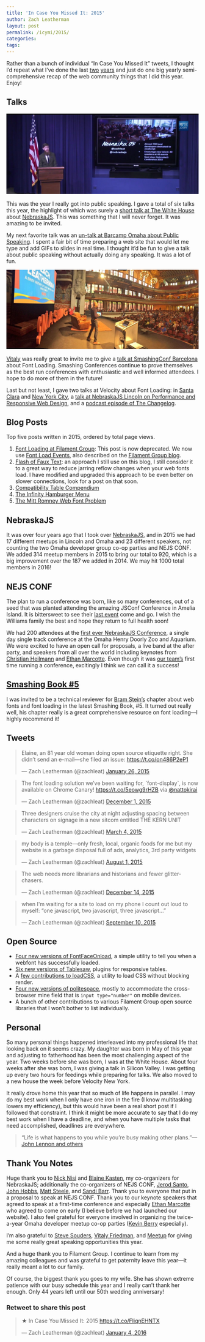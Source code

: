 ```yaml
---
title: 'In Case You Missed It: 2015'
author: Zach Leatherman
layout: post
permalink: /icymi/2015/
categories:
tags:
---
```


Rather than a bunch of individual “In Case You Missed It” tweets, I thought I’d repeat what I’ve done the last [two](/web/icymi/2013/) [years](/web/icymi/2014/) and just do one big yearly semi-comprehensive recap of the web community things that I did this year. Enjoy!

## Talks

<img src="/web/img/posts/whmeetup/stage.jpg" alt="Holy shit—I’m on the stage at The Whitehouse." class="primary">

This was the year I really got into public speaking. I gave a total of six talks this year, the highlight of which was surely a [short talk at The White House](/web/whitehouse/) about [NebraskaJS](http://nebraskajs.com/). This was something that I will never forget. It was amazing to be invited.

My next favorite talk was an [un-talk at Barcamp Omaha about Public Speaking](/web/public-speaking/). I spent a fair bit of time preparing a web site that would let me type and add GIFs to slides in real time. I thought it’d be fun to give a talk about public speaking without actually doing any speaking. It was a lot of fun.

<img src="/web/img/posts/barcelona/stage.jpg" alt="About to go on stage at SmashingConf Barcelona" class="primary">

[Vitaly](https://twitter.com/smashingmag) was really great to invite me to give a [talk at SmashingConf Barcelona](/web/smashingconf/2015/) about Font Loading. Smashing Conferences continue to prove themselves as the best run conferences with enthusiastic and well informed attendees. I hope to do more of them in the future!

Last but not least, I gave two talks at Velocity about Font Loading: in [Santa Clara](/web/velocity/2015/) and [New York City](/web/velocity/2015-nyc/), a [talk at NebraskaJS Lincoln on Performance and Responsive Web Design](/web/rwd-perf-3/), and a [podcast episode of The Changelog](https://changelog.com/166/).

## Blog Posts

Top five posts written in 2015, ordered by total page views.

1. [Font Loading at Filament Group](https://www.filamentgroup.com/lab/font-loading.html): This post is now deprecated. We now use [Font Load Events](https://dev.opera.com/articles/better-font-face/), also described on the [Filament Group blog](https://www.filamentgroup.com/lab/font-events.html).
1. [Flash of Faux Text](/web/foft/): an approach I still use on this blog, I still consider it to a great way to reduce jarring reflow changes when your web fonts load. I have modified and upgraded this approach to be even better on slower connections, look for a post on that soon.
1. [Compatibility Table Compendium](/web/compatibility/)
1. [The Infinity Hamburger Menu](/web/infinity-burger/)
1. [The Mitt Romney Web Font Problem](/web/mitt-romney-webfont-problem/)

## NebraskaJS

It was over four years ago that I took over [NebraskaJS](http://www.meetup.com/nebraskajs/), and in 2015 we had 17 different meetups in Lincoln and Omaha and 23 different speakers, not counting the two Omaha developer group co-op parties and NEJS CONF. We added 314 meetup members in 2015 to bring our total to 920, which is a big improvement over the 187 we added in 2014. We may hit 1000 total members in 2016!

## NEJS CONF

The plan to run a conference was born, like so many conferences, out of a seed that was planted attending the amazing JSConf Conference in Amelia Island. It is bittersweet to see their [last event](http://lastcall.jsconf.us/about.html) come and go. I wish the Williams family the best and hope they return to full health soon!

We had 200 attendees at the [first ever NebraskaJS Conference](https://nejsconf.com/), a single day single track conference at the Omaha Henry Doorly Zoo and Aquarium. We were excited to have an open call for proposals, a live band at the after party, and speakers from all over the world including keynotes from [Christian Heilmann](https://nejsconf.com/2015/keynote-christian-heilmann/) and [Ethan Marcotte](https://nejsconf.com/2015/keynote-ethan-marcotte/). Even though it was [our team’s](https://nejsconf.com/team/) first time running a conference, excitingly I think we can call it a success!

## [Smashing Book #5](http://www.smashingmagazine.com/2015/03/real-life-responsive-web-design-smashing-book-5/)

I was invited to be a technical reviewer for [Bram Stein’s](https://twitter.com/bram_stein) chapter about web fonts and font loading in the latest Smashing Book, #5. It turned out really well, his chapter really is a great comprehensive resource on font loading—I highly recommend it!

## Tweets

<blockquote class="twitter-tweet" data-cards="hidden" lang="en"><p lang="en" dir="ltr">Elaine, an 81 year old woman doing open source etiquette right. She didn’t send an e-mail—she filed an issue: <a href="https://t.co/on486P2eP1">https://t.co/on486P2eP1</a></p>&mdash; Zach Leatherman (@zachleat) <a href="https://twitter.com/zachleat/status/559749841505755137">January 26, 2015</a></blockquote>

<blockquote class="twitter-tweet" lang="en"><p lang="en" dir="ltr">The font loading solution we’ve been waiting for, `font-display`, is now available on Chrome Canary! <a href="https://t.co/5eowg9rHZB">https://t.co/5eowg9rHZB</a> via <a href="https://twitter.com/nattokirai">@nattokirai</a></p>&mdash; Zach Leatherman (@zachleat) <a href="https://twitter.com/zachleat/status/671699868436455424">December 1, 2015</a></blockquote>

<blockquote class="twitter-tweet" lang="en"><p lang="en" dir="ltr">Three designers cruise the city at night adjusting spacing between characters on signage in a new sitcom entitled THE KERN UNIT</p>&mdash; Zach Leatherman (@zachleat) <a href="https://twitter.com/zachleat/status/573212883326246912">March 4, 2015</a></blockquote>

<blockquote class="twitter-tweet" lang="en"><p lang="en" dir="ltr">my body is a temple—only fresh, local, organic foods for me&#10;&#10;but my website is a garbage disposal full of ads, analytics, 3rd party widgets</p>&mdash; Zach Leatherman (@zachleat) <a href="https://twitter.com/zachleat/status/627486171069874176">August 1, 2015</a></blockquote>

<blockquote class="twitter-tweet" lang="en"><p lang="en" dir="ltr">The web needs more librarians and historians and fewer glitter-chasers.</p>&mdash; Zach Leatherman (@zachleat) <a href="https://twitter.com/zachleat/status/676517367556378624">December 14, 2015</a></blockquote>

<blockquote class="twitter-tweet" lang="en"><p lang="en" dir="ltr">when I&#39;m waiting for a site to load on my phone I count out loud to myself: “one javascript, two javascript, three javascript…”</p>&mdash; Zach Leatherman (@zachleat) <a href="https://twitter.com/zachleat/status/641980537544904704">September 10, 2015</a></blockquote>

## Open Source

* [Four new versions of FontFaceOnload](https://github.com/zachleat/fontfaceonload/releases), a simple utility to tell you when a webfont has successfully loaded.
* [Six new versions of Tablesaw](https://github.com/filamentgroup/tablesaw/releases), plugins for responsive tables.
* A [few contributions to loadCSS](https://github.com/filamentgroup/loadCSS), a utility to load CSS without blocking render.
* [Four new versions of politespace](https://github.com/filamentgroup/politespace/releases), mostly to accommodate the cross-browser mine field that is `input type="number"` on mobile devices.
* A bunch of other contributions to various Filament Group open source libraries that I won’t bother to list individually.

## Personal

So many personal things happened interleaved into my professional life that looking back on it seems crazy.  My daughter was born in May of this year and adjusting to fatherhood has been the most challenging aspect of the year. Two weeks before she was born, I was at the White House. About four weeks after she was born, I was giving a talk in Silicon Valley. I was getting up every two hours for feedings while preparing for talks.  We also moved to a new house the week before Velocity New York.

It really drove home this year that so much of life happens in parallel. I may do my best work when I only have one iron in the fire (I know multitasking lowers my efficiency), but this would have been a real short post if I followed that constraint. I think it might be more accurate to say that I do my best work when I have a deadline, and when you have multiple tasks that need accomplished, deadlines are everywhere.

> “Life is what happens to you while you’re busy making other plans.”—[John Lennon and others](https://en.wikiquote.org/wiki/John_Lennon#Double_Fantasy_.281980.29)

## Thank You Notes

Huge thank you to [Nick Nisi](https://twitter.com/nicknisi) and [Blaine Kasten](https://twitter.com/blainekasten), my co-organizers for NebraskaJS; additionally the co-organizers of NEJS CONF, [Jerod Santo](https://twitter.com/jerodsanto), [John Hobbs](https://twitter.com/jmhobbs), [Matt Steele](https://twitter.com/mattdsteele), and [Sandi Barr](https://twitter.com/sandikbarr). 
Thank you to everyone that put in a proposal to speak at NEJS CONF. Thank you to our keynote speakers that agreed to speak at a first-time conference and especially [Ethan Marcotte](https://twitter.com/beep) who agreed to come on early (I believe before we had launched our website). I also feel grateful for everyone involved in organizing the twice-a-year Omaha developer meetup co-op parties ([Kevin Berry](https://twitter.com/kberryman) especially).

I’m also grateful to [Steve Souders](https://twitter.com/souders), [Vitaly Friedman](https://twitter.com/smashingmag), and [Meetup](https://twitter.com/Meetup) for giving me some really great speaking opportunities this year.

And a huge thank you to Filament Group. I continue to learn from my amazing colleagues and was grateful to get paternity leave this year—it really meant a lot to our family.

Of course, the biggest thank you goes to my wife. She has shown extreme patience with our busy schedule this year and I really can’t thank her enough. Only 44 years left until our 50th wedding anniversary!

<div class="retweettoshare">
	<h3 class="retweettoshare_title">Retweet to share this post</h3>
	<div class="retweettoshare_widget">
		<blockquote class="twitter-tweet" data-lang="en"><p lang="en" dir="ltr">★ In Case You Missed It: 2015 <a href="https://t.co/FliqnEHNTX">https://t.co/FliqnEHNTX</a></p>&mdash; Zach Leatherman (@zachleat) <a href="https://twitter.com/zachleat/status/684013794285096961">January 4, 2016</a></blockquote>
	</div>
</div>
